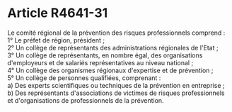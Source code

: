 # Article R4641-31

  
Le comité régional de la prévention des risques professionnels comprend :   
1° Le préfet de région, président ;   
2° Un collège de représentants des administrations régionales de l'Etat ;   
3° Un collège de représentants, en nombre égal, des organisations d'employeurs et de salariés représentatives au niveau national ;   
4° Un collège des organismes régionaux d'expertise et de prévention ;   
5° Un collège de personnes qualifiées, comprenant :   
a) Des experts scientifiques ou techniques de la prévention en entreprise ;   
b) Des représentants d'associations de victimes de risques professionnels et d'organisations de professionnels de la prévention.